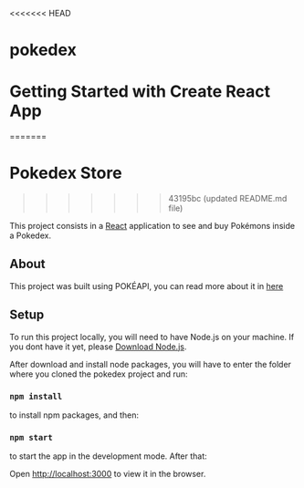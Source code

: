 <<<<<<< HEAD
# pokedex

# Getting Started with Create React App
=======
# Pokedex Store
>>>>>>> 43195bc (updated README.md file)

This project consists in a [React](https://github.com/facebook/create-react-app) application to see and buy Pokémons inside a Pokedex.

## About

This project was built using POKÉAPI, you can read more about it in [here](https://pokeapi.co/)

## Setup

To run this project locally, you will need to have Node.js on your machine. If you dont have it yet, please [Download Node.js](https://www.npmjs.com/get-npm).

After download and install node packages, you will have to enter the folder where you cloned the pokedex project and run:

### `npm install`

to install npm packages, and then:

### `npm start`

to start the app in the development mode. After that:

Open [http://localhost:3000](http://localhost:3000) to view it in the browser.
